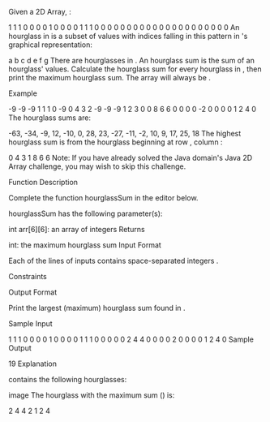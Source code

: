 Given a 2D Array, :

1 1 1 0 0 0
0 1 0 0 0 0
1 1 1 0 0 0
0 0 0 0 0 0
0 0 0 0 0 0
0 0 0 0 0 0
An hourglass in is a subset of values with indices falling in this pattern in 's graphical representation:

a b c
d
e f g
There are hourglasses in . An hourglass sum is the sum of an hourglass' values. Calculate the hourglass sum for every hourglass in , then print the maximum hourglass sum. The array will always be .

Example

-9 -9 -9 1 1 1
0 -9 0 4 3 2
-9 -9 -9 1 2 3
0 0 8 6 6 0
0 0 0 -2 0 0
0 0 1 2 4 0
The hourglass sums are:

-63, -34, -9, 12,
-10, 0, 28, 23,
-27, -11, -2, 10,
9, 17, 25, 18
The highest hourglass sum is from the hourglass beginning at row , column :

0 4 3
1
8 6 6
Note: If you have already solved the Java domain's Java 2D Array challenge, you may wish to skip this challenge.

Function Description

Complete the function hourglassSum in the editor below.

hourglassSum has the following parameter(s):

int arr[6][6]: an array of integers
Returns

int: the maximum hourglass sum
Input Format

Each of the lines of inputs contains space-separated integers .

Constraints

Output Format

Print the largest (maximum) hourglass sum found in .

Sample Input

1 1 1 0 0 0
0 1 0 0 0 0
1 1 1 0 0 0
0 0 2 4 4 0
0 0 0 2 0 0
0 0 1 2 4 0
Sample Output

19
Explanation

contains the following hourglasses:

image
The hourglass with the maximum sum () is:

2 4 4
2
1 2 4
